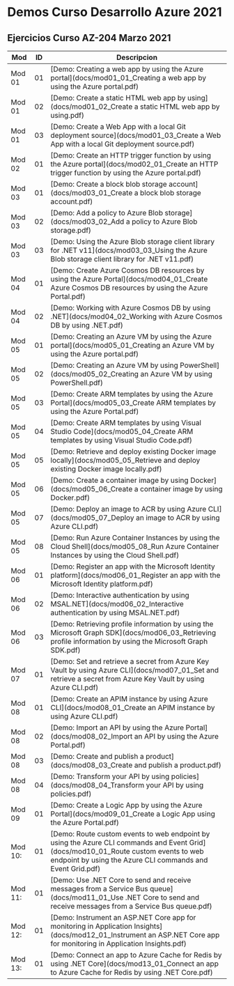 # Demos Curso Desarrollo Azure 2021

## Ejercicios Curso AZ-204 Marzo 2021



| Mod     | ID    | Descripcion                                                  |
| ------- | ----|-------------------------------------------------------- |
| Mod 01  |01| [Demo: Creating a web app by using the Azure portal](docs/mod01_01_Creating a web app by using the Azure portal.pdf) |
| Mod 01  |02|[Demo: Create a static HTML web  app by using](docs/mod01_02_Create a static HTML web app by using.pdf) |
| Mod 01  |03| [Demo: Create a Web App with a local Git deployment source](docs/mod01_03_Create a Web App with a local Git deployment source.pdf) |
| Mod 02  |01| [Demo: Create an HTTP trigger function by using the Azure  portal](docs/mod02_01_Create an HTTP trigger function by using the Azure portal.pdf) |
| Mod 03  |01| [Demo: Create a block blob storage account](docs/mod03_01_Create a block blob storage account.pdf) |
| Mod 03  |02| [Demo: Add a policy to Azure Blob storage](docs/mod03_02_Add a policy to Azure Blob storage.pdf) |
| Mod 03  |03| [Demo: Using the Azure Blob storage client library for .NET v11](docs/mod03_03_Using the Azure Blob storage client library for .NET v11.pdf) |
| Mod 04  |01| [Demo: Create Azure Cosmos DB resources by using the Azure  Portal](docs/mod04_01_Create Azure Cosmos DB resources by using the Azure Portal.pdf) |
| Mod 04  |02| [Demo: Working with Azure Cosmos DB by using .NET](docs/mod04_02_Working with Azure Cosmos DB by using .NET.pdf) |
| Mod 05  |01| [Demo: Creating an Azure VM by using the Azure portal](docs/mod05_01_Creating an Azure VM by using the Azure portal.pdf) |
| Mod 05  |02| [Demo: Creating an Azure VM by using PowerShell](docs/mod05_02_Creating an Azure VM by using PowerShell.pdf) |
| Mod 05  |03| [Demo: Create ARM templates by using the Azure Portal](docs/mod05_03_Create ARM templates by using the Azure Portal.pdf) |
| Mod 05  |04| [Demo: Create ARM templates by using Visual Studio Code](docs/mod05_04_Create ARM templates by using Visual Studio Code.pdf) |
| Mod 05  |05| [Demo: Retrieve and deploy existing Docker image locally](docs/mod05_05_Retrieve and deploy existing Docker image locally.pdf) |
| Mod 05  |06| [Demo: Create a container image by using Docker](docs/mod05_06_Create a container image by using Docker.pdf) |
| Mod 05  |07| [Demo: Deploy an image to ACR by using Azure CLI](docs/mod05_07_Deploy an image to ACR by using Azure CLI.pdf) |
| Mod 05  |08| [Demo: Run Azure Container Instances by using the Cloud Shell](docs/mod05_08_Run Azure Container Instances by using the Cloud Shell.pdf) |
| Mod 06  |01| [Demo: Register an app with the Microsoft Identity platform](docs/mod06_01_Register an app with the Microsoft Identity platform.pdf) |
| Mod 06  |02| [Demo: Interactive authentication by using MSAL.NET](docs/mod06_02_Interactive authentication by using MSAL.NET.pdf) |
| Mod 06  |03| [Demo: Retrieving profile information by using the Microsoft  Graph SDK](docs/mod06_03_Retrieving profile information by using the Microsoft Graph SDK.pdf) |
| Mod 07  |01| [Demo: Set and retrieve a secret from Azure Key Vault by using  Azure CLI](docs/mod07_01_Set and retrieve a secret from Azure Key Vault by using Azure CLI.pdf) |
| Mod 08  |01| [Demo: Create an APIM instance by using Azure CLI](docs/mod08_01_Create an APIM instance by using Azure CLI.pdf)  |
| Mod 08  |02| [Demo: Import an API by using the Azure Portal](docs/mod08_02_Import an API by using the Azure Portal.pdf) |
| Mod 08  |03| [Demo: Create and publish a product](docs/mod08_03_Create and publish a product.pdf)             |
| Mod 08  |04| [Demo: Transform your API by using policies](docs/mod08_04_Transform your API by using policies.pdf)     |
| Mod 09  |01| [Demo: Create a Logic App by using the Azure Portal](docs/mod09_01_Create a Logic App using the Azure Portal.pdf) |
| Mod 10: |01| [Demo: Route custom events to web endpoint by using the Azure  CLI commands and Event Grid](docs/mod10_01_Route custom events to web endpoint by using the Azure CLI commands and Event Grid.pdf) |
| Mod 11: |01| [Demo: Use .NET Core to send and receive messages from a  Service Bus queue](docs/mod11_01_Use .NET Core to send and receive messages from a Service Bus queue.pdf) |
| Mod 12: |01| [Demo: Instrument an ASP.NET Core app for monitoring in  Application Insights](docs/mod12_01_Instrument an ASP.NET Core app for monitoring in Application Insights.pdf) |
| Mod 13: |01| [Demo: Connect an app to Azure Cache for Redis by using .NET  Core](docs/mod13_01_Connect an app to Azure Cache for Redis by using .NET Core.pdf) |